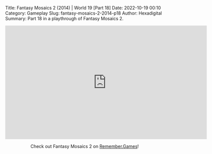Title: Fantasy Mosaics 2 (2014) | World 19 [Part 18]
Date: 2022-10-19 00:10
Category: Gameplay
Slug: fantasy-mosaics-2-2014-p18
Author: Hexadigital
Summary: Part 18 in a playthrough of Fantasy Mosaics 2.

<center><iframe src="https://www.youtube.com/embed/CJe67GJIrsA?feature=oembed" allow="accelerometer; autoplay; encrypted-media; gyroscope; picture-in-picture" width="640" height="360" frameborder="0"></iframe>

Check out Fantasy Mosaics 2 on [Remember.Games](https://remember.games/game/6395/fantasy-mosaics-2/)!</center>

